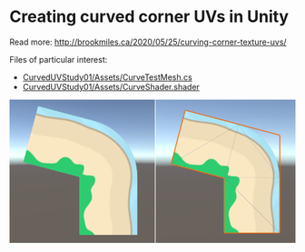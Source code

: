 # Creating curved corner UVs in Unity

Read more: http://brookmiles.ca/2020/05/25/curving-corner-texture-uvs/

Files of particular interest:
- [CurvedUVStudy01/Assets/CurveTestMesh.cs](CurvedUVStudy01/Assets/CurveTestMesh.cs)
- [CurvedUVStudy01/Assets/CurveShader.shader](CurvedUVStudy01/Assets/CurveShader.shader)

![](smooth-corner.png)
